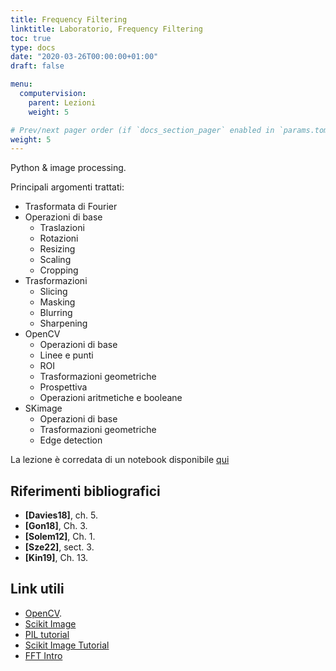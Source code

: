 ```yaml
---
title: Frequency Filtering
linktitle: Laboratorio, Frequency Filtering
toc: true
type: docs
date: "2020-03-26T00:00:00+01:00"
draft: false

menu:
  computervision:
    parent: Lezioni
    weight: 5

# Prev/next pager order (if `docs_section_pager` enabled in `params.toml`)
weight: 5
---
```


Python & image processing.

Principali argomenti trattati:

- Trasformata di Fourier
- Operazioni di base
  - Traslazioni
  - Rotazioni
  - Resizing
  - Scaling
  - Cropping
- Trasformazioni
  - Slicing 
  - Masking 
  - Blurring
  - Sharpening
- OpenCV
  - Operazioni di base
  - Linee e punti
  - ROI
  - Trasformazioni geometriche
  - Prospettiva
  - Operazioni aritmetiche e booleane
- SKimage
  - Operazioni di base
  - Trasformazioni geometriche
  - Edge detection

La lezione è corredata di un notebook disponibile [qui](https://github.com/gmanco/cv_notebooks/blob/master/labs_lecture/lab02)



## Riferimenti bibliografici

- **[Davies18]**, ch. 5. 
- **[Gon18]**, Ch. 3. 
- **[Solem12]**, Ch. 1.
- **[Sze22]**, sect. 3.
- **[Kin19]**, Ch. 13.

## Link utili

- [OpenCV](https://docs.opencv.org/master/index.html). 
- [Scikit Image](https://scikit-image.org/docs/stable/api/api.html)
- [PIL tutorial](https://pillow.readthedocs.io/en/stable/handbook/tutorial.html)
- [Scikit Image Tutorial](https://github.com/scikit-image/skimage-tutorials)
- [FFT Intro](https://www.youtube.com/watch?v=spUNpyF58BY)

